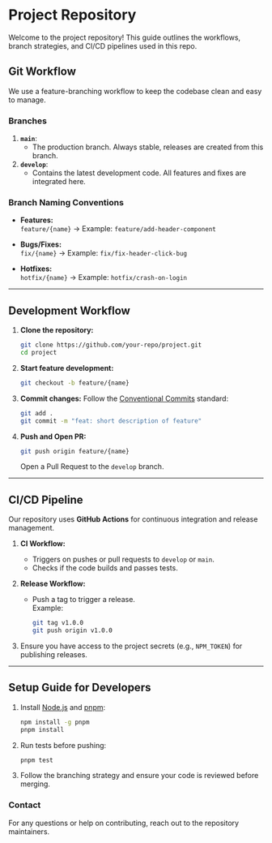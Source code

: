 # Project Repository

Welcome to the project repository! This guide outlines the workflows, branch strategies, and CI/CD pipelines used in this repo.

## Git Workflow

We use a feature-branching workflow to keep the codebase clean and easy to manage.

### Branches

1. **`main`**:  
   - The production branch. Always stable, releases are created from this branch.  
2. **`develop`**:  
   - Contains the latest development code. All features and fixes are integrated here.  

### Branch Naming Conventions

- **Features:**  
  `feature/{name}` → Example: `feature/add-header-component`

- **Bugs/Fixes:**  
  `fix/{name}` → Example: `fix/fix-header-click-bug`

- **Hotfixes:**  
  `hotfix/{name}` → Example: `hotfix/crash-on-login`

---

## Development Workflow

1. **Clone the repository:**
   ```bash
   git clone https://github.com/your-repo/project.git
   cd project
   ```

2. **Start feature development:**
   ```bash
   git checkout -b feature/{name}
   ```

3. **Commit changes:**
   Follow the [Conventional Commits](https://www.conventionalcommits.org/en/v1.0.0/) standard:
   ```bash
   git add .
   git commit -m "feat: short description of feature"
   ```

4. **Push and Open PR:**
   ```bash
   git push origin feature/{name}
   ```
   Open a Pull Request to the `develop` branch.

---

## CI/CD Pipeline

Our repository uses **GitHub Actions** for continuous integration and release management.

1. **CI Workflow:**  
   - Triggers on pushes or pull requests to `develop` or `main`.
   - Checks if the code builds and passes tests.

2. **Release Workflow:**
   - Push a tag to trigger a release.  
   Example:
     ```bash
     git tag v1.0.0
     git push origin v1.0.0
     ```

3. Ensure you have access to the project secrets (e.g., `NPM_TOKEN`) for publishing releases.

---

## Setup Guide for Developers

1. Install [Node.js](https://nodejs.org) and [pnpm](https://pnpm.io/):
   ```bash
   npm install -g pnpm
   pnpm install
   ```

2. Run tests before pushing:
   ```bash
   pnpm test
   ```

3. Follow the branching strategy and ensure your code is reviewed before merging.

### Contact
For any questions or help on contributing, reach out to the repository maintainers.